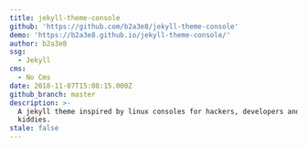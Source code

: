 ```yaml
---
title: jekyll-theme-console
github: 'https://github.com/b2a3e8/jekyll-theme-console'
demo: 'https://b2a3e8.github.io/jekyll-theme-console/'
author: b2a3e8
ssg:
  - Jekyll
cms:
  - No Cms
date: 2018-11-07T15:08:15.000Z
github_branch: master
description: >-
  A jekyll theme inspired by linux consoles for hackers, developers and script
  kiddies.
stale: false
---
```

